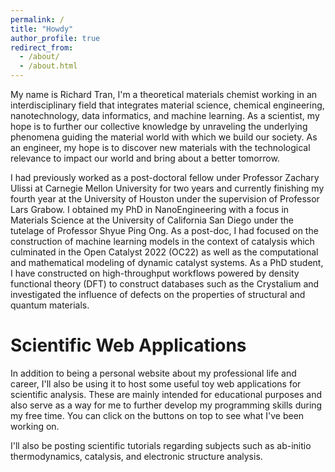```yaml
---
permalink: /
title: "Howdy"
author_profile: true
redirect_from: 
  - /about/
  - /about.html
---
```


My name is Richard Tran, I'm a theoretical materials chemist working in an interdisciplinary field that integrates material science, chemical engineering, nanotechnology, data informatics, and machine learning. As a scientist, my hope is to further our collective knowledge by unraveling the underlying phenomena guiding the material world with which we build our society. As an engineer, my hope is to discover new materials with the technological relevance to impact our world and bring about a better tomorrow.

I had previously worked as a post-doctoral fellow under Professor Zachary Ulissi at Carnegie Mellon University for two years and currently finishing my fourth year at the University of Houston under the supervision of Professor Lars Grabow. I obtained my PhD in NanoEngineering with a focus in Materials Science at the University of California San Diego under the tutelage of Professor Shyue Ping Ong. As a post-doc, I had focused on the construction of machine learning models in the context of catalysis which culminated in the Open Catalyst 2022 (OC22) as well as the computational and mathematical modeling of dynamic catalyst systems. As a PhD student, I have constructed on high-throughput workflows powered by density functional theory (DFT) to construct databases such as the Crystalium and investigated the influence of defects on the properties of structural and quantum materials.


Scientific Web Applications
======
In addition to being a personal website about my professional life and career, I'll also be using it to host some useful toy web applications for scientific analysis. These are mainly intended for educational purposes and also serve as a way for me to further develop my programming skills during my free time. You can click on the buttons on top to see what I've been working on. 

I'll also be posting scientific tutorials regarding subjects such as ab-initio thermodynamics, catalysis, and electronic structure analysis.